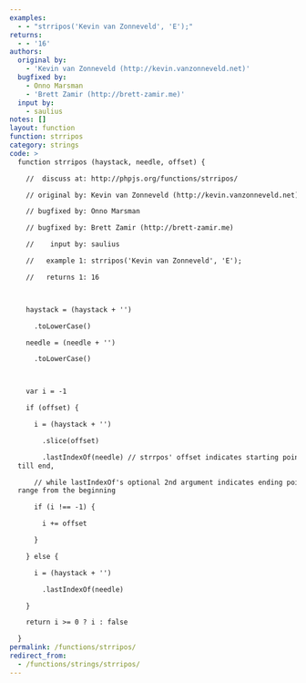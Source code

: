 ```yaml
---
examples:
  - - "strripos('Kevin van Zonneveld', 'E');"
returns:
  - - '16'
authors:
  original by:
    - 'Kevin van Zonneveld (http://kevin.vanzonneveld.net)'
  bugfixed by:
    - Onno Marsman
    - 'Brett Zamir (http://brett-zamir.me)'
  input by:
    - saulius
notes: []
layout: function
function: strripos
category: strings
code: >
  function strripos (haystack, needle, offset) {

    //  discuss at: http://phpjs.org/functions/strripos/

    // original by: Kevin van Zonneveld (http://kevin.vanzonneveld.net)

    // bugfixed by: Onno Marsman

    // bugfixed by: Brett Zamir (http://brett-zamir.me)

    //    input by: saulius

    //   example 1: strripos('Kevin van Zonneveld', 'E');

    //   returns 1: 16



    haystack = (haystack + '')

      .toLowerCase()

    needle = (needle + '')

      .toLowerCase()



    var i = -1

    if (offset) {

      i = (haystack + '')

        .slice(offset)

        .lastIndexOf(needle) // strrpos' offset indicates starting point of range
  till end,

      // while lastIndexOf's optional 2nd argument indicates ending point of
  range from the beginning

      if (i !== -1) {

        i += offset

      }

    } else {

      i = (haystack + '')

        .lastIndexOf(needle)

    }

    return i >= 0 ? i : false

  }
permalink: /functions/strripos/
redirect_from:
  - /functions/strings/strripos/
---
```


<!-- WARNING! This file is auto generated by `npm run web:inject`, do not edit by hand -->
